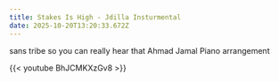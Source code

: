 ```yaml
---
title: Stakes Is High - Jdilla Insturmental
date: 2025-10-20T13:20:33.672Z
---
```

sans tribe so you can really hear that Ahmad Jamal Piano arrangement

{{< youtube BhJCMKXzGv8 >}}